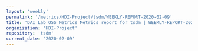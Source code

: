 ```yaml
---
layout: 'weekly'
permalink: '/metrics/HDI-Project/tsdm/WEEKLY-REPORT-2020-02-09'
title: 'DAI Lab OSS Metrics Metrics report for tsdm | WEEKLY-REPORT-2020-02-09'
organization: 'HDI-Project'
repository: 'tsdm'
current_date: '2020-02-09'
---
```

